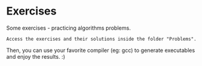 # Exercises
Some exercises - practicing algorithms problems.

```
Access the exercises and their solutions inside the folder "Problems".
```

Then, you can use your favorite compiler (eg: gcc) to generate executables and enjoy the results. :)